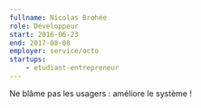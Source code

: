 ```yaml
---
fullname: Nicolas Brohée
role: Développeur
start: 2016-06-23
end: 2017-08-08
employer: service/octo
startups:
    - etudiant-entrepreneur
---
```


Ne blâme pas les usagers : améliore le système !

